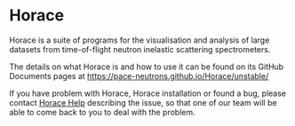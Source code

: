 # Horace
Horace is a suite of programs for the visualisation and analysis of large datasets from time-of-flight neutron inelastic scattering spectrometers.

The details on what Horace is and how to use it can be found on its GitHub Documents pages at https://pace-neutrons.github.io/Horace/unstable/

If you have problem with Horace, Horace installation or found a bug, please contact [Horace Help](mailto:HoraceHelp@stfc.ac.uk) describing the issue, so that one of our team will be able to come back to you to deal with the problem.
